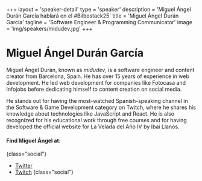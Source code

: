 +++
layout = 'speaker-detail'
type = 'speaker'
description = 'Miguel Ángel Durán García hablará en el #Bilbostack25'
title = 'Miguel Ángel Durán García'
tagline = 'Software Engineer & Programming Communicator'
image = 'img/speakers/midudev.jpg'
+++

# Miguel Ángel Durán García

Miguel Ángel Durán, known as *midudev*, is a software engineer and content creator from Barcelona, Spain. He has over 15 years of experience in web development. He led web development for companies like Fotocasa and Infojobs before dedicating himself to content creation on social media.

He stands out for having the most-watched Spanish-speaking channel in the Software & Game Development category on Twitch, where he shares his knowledge about technologies like JavaScript and React. He is also recognized for his educational work through free courses and for having developed the official website for La Velada del Año IV by Ibai Llanos.

#### Find Miguel Ángel at:

{class="social"}
* [Twitter](https://x.com/midudev)
* [Twitch](https://twitch.tv/midudev)
  {class="social"}
